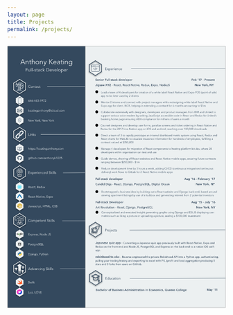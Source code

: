 ```yaml
---
layout: page
title: Projects
permalink: /projects/
---
```


<div>
  <img src="/css/assets/images/resume/new-resume.png" />
</div>